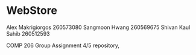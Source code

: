 WebStore
========
Alex Makrigiorgos 260573080
Sangmoon Hwang 260569675
Shivan Kaul Sahib 260512593

COMP 206 Group Assignment 4/5 repository,
